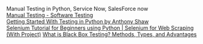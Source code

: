Manual Testing in Python, Service Now, SalesForce now  
[Manual Testing - Software Testing](https://www.geeksforgeeks.org/software-testing/software-testing-manual-testing/)  
[Getting Started With Testing in Python by Anthony Shaw](https://realpython.com/python-testing/)  
[Selenium Tutorial for Beginners using Python | Selenium for Web Scraping (With Project)](https://youtu.be/XI5_nsClCYI?si=Igbhu8kvYDaOzTO6)
[What is Black Box Testing? Methods, Types, and Advantages](https://www.functionize.com/automated-testing/black-box-testing)
